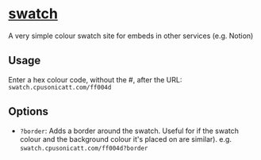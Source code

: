 # [swatch](https://swatch.cpusonicatt.com)
A very simple colour swatch site for embeds in other services (e.g. Notion)

## Usage
Enter a hex colour code, without the #, after the URL: `swatch.cpusonicatt.com/ff004d`

## Options
- `?border`: Adds a border around the swatch. Useful for if the swatch colour and the background colour it's placed on are similar). e.g. `swatch.cpusonicatt.com/ff004d?border`
